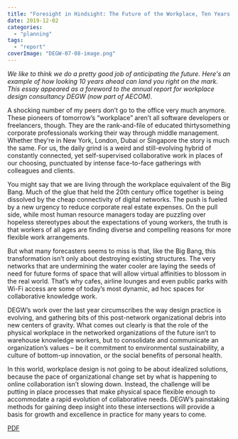 ```yaml
---
title: "Foresight in Hindsight: The Future of the Workplace, Ten Years Later"
date: 2019-12-02
categories: 
  - "planning"
tags: 
  - "report"
coverImage: "DEGW-07-08-image.png"
---
```


_We like to think we do a pretty good job of anticipating the future. Here's an example of how looking 10 years ahead can land you right on the mark. This essay appeared as a foreword to the annual report for workplace design consultancy DEGW (now part of AECOM)._

A shocking number of my peers don’t go to the office very much anymore. These pioneers of tomorrow’s “workplace” aren’t all software developers or freelancers, though. They are the rank-and-file of educated thirtysomething corporate professionals working their way through middle management. Whether they’re in New York, London, Dubai or Singapore the story is much the same. For us, the daily grind is a weird and still-evolving hybrid of constantly connected, yet self-supervised collaborative work in places of our choosing, punctuated by intense face-to-face gatherings with colleagues and clients.

You might say that we are living through the workplace equivalent of the Big Bang. Much of the glue that held the 20th century office together is being dissolved by the cheap connectivity of digital networks. The push is fueled by a new urgency to reduce corporate real estate expenses. On the pull side, while most human resource managers today are puzzling over hopeless stereotypes about the expectations of young workers, the truth is that workers of all ages are finding diverse and compelling reasons for more flexible work arrangements.

But what many forecasters seems to miss is that, like the Big Bang, this transformation isn’t only about destroying existing structures. The very networks that are undermining the water cooler are laying the seeds of need for future forms of space that will allow virtual affinities to blossom in the real world. That’s why cafes, airline lounges and even public parks with Wi-Fi access are some of today’s most dynamic, ad hoc spaces for collaborative knowledge work.

DEGW’s work over the last year circumscribes the way design practice is evolving, and gathering bits of this post-network organizational debris into new centers of gravity. What comes out clearly is that the role of the physical workplace in the networked organizations of the future isn’t to warehouse knowledge workers, but to consolidate and communicate an organization’s values – be it commitment to environmental sustainability, a culture of bottom-up innovation, or the social benefits of personal health.

In this world, workplace design is not going to be about idealized solutions, because the pace of organizational change set by what is happening to online collaboration isn’t slowing down. Instead, the challenge will be putting in place processes that make physical space flexible enough to accommodate a rapid evolution of collaborative needs. DEGW’s painstaking methods for gaining deep insight into these intersections will provide a basis for growth and excellence in practice for many years to come.

[PDF](/pdf/DEGW-AnnualReview-07-08-Flexibility.pdf)
